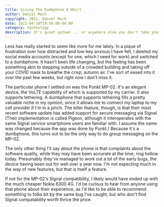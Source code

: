 ```yaml
---
title: Giving The Dumbphone A Whirl
author: Daniel Moch
copyright: 2021, Daniel Moch
date: 2021-04-20T19:50:00-04:00
category: technology
description: It's quiet uptown ... or anywhere else you don't take your smartphone.
---
```

Less has really started to seem like more for me lately. In a pique
of frustration over how distracted and low-key anxious I have felt,
I deleted my social media accounts (except for one, which I need
for work) and switched to a dumbphone. It hasn't been life changing,
but the feeling has been something akin to stepping outside of a
crowded building and taking off your COVID mask to breathe the
crisp, autumn air. I've sort of eased into it over the past few
weeks, but right now I don't miss it.

The particular phone I settled on was the Punkt MP-02. It's an
elegant device, the VoLTE capability of which is supported by my
carrier. It also supports tethering. A dumbphone that supports
tethering fills a pretty valuable niche in my opinion, since it
allows me to connect my laptop to my cell provider if I'm in a
pinch. The killer feature, though, is that their most recent software
update has added support for secure messaging via Signal. (Their
implementation is called Pigeon, although it interoperates with the
same Signal service smartphone users are familiar with. I assume
the name was changed because the app was done by Punkt.) Because
it's a dumbphone, this turns out to be the only way to do group
messaging on the MP-02.

The only other thing I'll say about the phone is that complaints
about the software quality, while they may have been accurate at
the time, ring hollow today. Presumably they've managed to work out
a lot of the early bugs, the device having been out for well over
a year now. I'm not expecting much in the way of new features, but
that is itself a feature.

If not for the MP-02's Signal compatibility, I likely would have
ended up with the much cheaper Nokia 6300 4G. I'd be curious to
hear from anyone using that phone about their experience, as I'd
like to be able to recommend something to folks bit by the same bug
I've caught, but who don't find Signal compatability worth thrice
the price.
